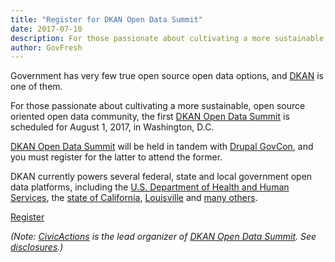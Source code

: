 ```yaml
---
title: "Register for DKAN Open Data Summit"
date: 2017-07-10
description: For those passionate about cultivating a more sustainable, open source oriented open data community, the first DKAN Open Data Summit is scheduled for August 1, 2017, in Washington, D.C.
author: GovFresh
---
```


Government has very few true open source open data options, and <a href="http://getdkan.com/">DKAN</a> is one of them.

For those passionate about cultivating a more sustainable, open source oriented open data community, the first <a href="http://www.dkansummit.org/">DKAN Open Data Summit</a> is scheduled for August 1, 2017, in Washington, D.C.

<a href="http://www.dkansummit.org/">DKAN Open Data Summit</a> will be held in tandem with <a href="https://www.drupalgovcon.org/">Drupal GovCon</a>, and you must register for the latter to attend the former.

DKAN currently powers several federal, state and local government open data platforms, including the <a href="https://www.healthdata.gov/">U.S. Department of Health and Human Services</a>, the <a href="https://data.ca.gov/">state of California</a>, <a href="https://data.louisvilleky.gov/">Louisville</a> and <a href="https://github.com/NuCivic/dkan-sites">many others</a>.

<a href="http://www.dkansummit.org/">Register</a>

<em>(Note: <a href="https://civicactions.com">CivicActions</a> is the lead organizer of <a href="http://www.dkansummit.org/">DKAN Open Data Summit</a>. See <a href="https://govfresh.com/about/">disclosures</a>.)</em>
